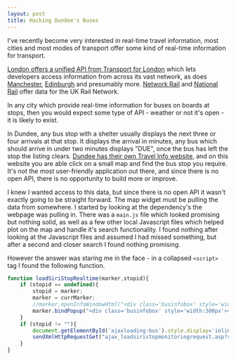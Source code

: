 ```yaml
---
layout: post
title: Hacking Dundee's Buses
---
```


I've recently become very interested in real-time travel information, most cities and most modes of transport offer some kind of real-time information for transport. 

[London offers a unified API from Transport for London](https://api.tfl.gov.uk/) which lets developers access information from across its vast network, as does [Manchester](http://www.tfgm.com/Corporate/Informationwehold/Pages/Transparency-and-Open-Data.aspx), [Edinburgh](https://tfe-opendata.readme.io/) and presumably more. [Network Rail](https://datafeeds.networkrail.co.uk/) and [National Rail](https://datafeeds.nationalrail.co.uk/) offer data for the UK Rail Network.

In any city which provide real-time information for buses on boards at stops, then you would expect some type of API - weather or not it's open - it is likely to exist.

In Dundee, any bus stop with a shelter usually displays the next three or four arrivals at that stop. It displays the arrival in minutes, any bus which should arrive in under two minutes displays "DUE", once the bus has left the stop the listing clears. [Dundee has their own Travel Info website](http://www.dundeetravelinfo.com/default.asp), and on this website you are able click on a small map and find the bus stop you require. It's not the most user-friendly application out there, and since there is no open API, there is no opportunity to build more or improve.

I knew I wanted access to this data, but since there is no open API it wasn't exactly going to be straight forward. The map widget must be pulling the data from somewhere. I started by looking at the dependency's the webpage was pulling in. There was a `main.js` file which looked promising but nothing solid, as well as a few other local Javascript files which helped plot on the map and handle it's search functionality. I found nothing after looking at the Javascript files and assumed I had missed something, but after a second and closer search I found nothing promising.

However the answer was staring me in the face - in a collapsed `<script>` tag I found the following function.

````javascript
function loadSiriStopRealtime(marker,stopid){
	if (stopid == undefined){
		stopid = marker;
		marker = currMarker;
		//marker.openInfoWindowHtml("<div class='businfobox' style='width:300px'><h4>"+marker.arr.itemname+"</h4>loading...</div>");
		marker.bindPopup("<div class='businfobox' style='width:300px'><h4>"+marker.arr.itemname+"</h4>loading...</div>").openPopup();
	}
	if (stopid != ""){
		document.getElementById('ajaxloading-bus').style.display='inline';
		sendXmlHttpRequestGet("ajax_loadsiristopmonitoringrequest.asp?stopid="+stopid,loadSiriStopRealtimeRes,marker,null);
	}
}
````
